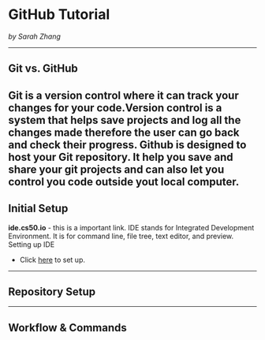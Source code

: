 # GitHub Tutorial

_by Sarah Zhang_

---
## Git vs. GitHub

Git is a version control where it can track your changes for your code.Version control is a system that helps save projects and log all the changes made therefore the user can go back and check their progress.
Github is designed to host your Git repository. It help you save and share your git projects and can also let you control you code outside yout local computer.
---
## Initial Setup

**ide.cs50.io** - this is a important link.
IDE stands for Integrated Development Environment. It is for command line, file tree, text editor, and preview.
Setting up IDE
* Click [here](github.com/hstatsep/ide50) to set up.

---
## Repository Setup



---
## Workflow & Commands
